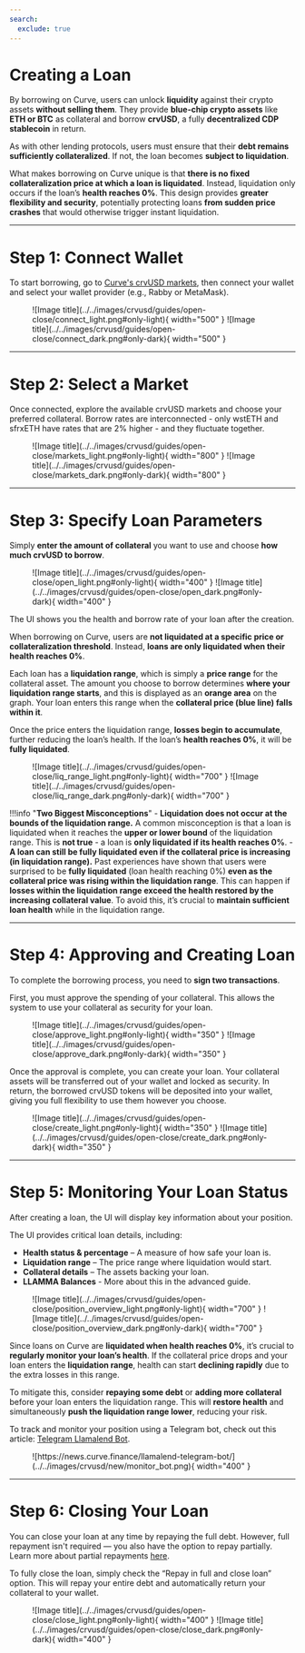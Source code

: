 ```yaml
---
search:
  exclude: true
---
```


<h1>Creating a Loan</h1>

By borrowing on Curve, users can unlock **liquidity** against their crypto assets **without selling them**. They provide **blue-chip crypto assets** like **ETH or BTC** as collateral and borrow **crvUSD**, a fully **decentralized CDP stablecoin** in return.

As with other lending protocols, users must ensure that their **debt remains sufficiently collateralized**. If not, the loan becomes **subject to liquidation**.

What makes borrowing on Curve unique is that **there is no fixed collateralization price at which a loan is liquidated**. Instead, liquidation only occurs if the loan’s **health reaches 0%**. This design provides **greater flexibility and security**, potentially protecting loans **from sudden price crashes** that would otherwise trigger instant liquidation.

---

# **Step 1: Connect Wallet**

To start borrowing, go to [Curve's crvUSD markets](https://curve.finance/crvusd/ethereum/markets/), then connect your wallet and select your wallet provider (e.g., Rabby or MetaMask).

<figure markdown="span">
  ![Image title](../../images/crvusd/guides/open-close/connect_light.png#only-light){ width="500" }
  ![Image title](../../images/crvusd/guides/open-close/connect_dark.png#only-dark){ width="500" }
  <figcaption></figcaption>
</figure>


---

# **Step 2: Select a Market**

Once connected, explore the available crvUSD markets and choose your preferred collateral. Borrow rates are interconnected - only wstETH and sfrxETH have rates that are 2% higher - and they fluctuate together.

<figure markdown="span">
  ![Image title](../../images/crvusd/guides/open-close/markets_light.png#only-light){ width="800" }
  ![Image title](../../images/crvusd/guides/open-close/markets_dark.png#only-dark){ width="800" }
  <figcaption></figcaption>
</figure>

---

# **Step 3: Specify Loan Parameters**

Simply **enter the amount of collateral** you want to use and choose **how much crvUSD to borrow**.

<figure markdown="span">
  ![Image title](../../images/crvusd/guides/open-close/open_light.png#only-light){ width="400" }
  ![Image title](../../images/crvusd/guides/open-close/open_dark.png#only-dark){ width="400" }
  <figcaption></figcaption>
</figure>

The UI shows you the health and borrow rate of your loan after the creation.

When borrowing on Curve, users are **not liquidated at a specific price or collateralization threshold**. Instead, **loans are only liquidated when their health reaches 0%**.

Each loan has a **liquidation range**, which is simply a **price range** for the collateral asset. The amount you choose to borrow determines **where your liquidation range starts**, and this is displayed as an **orange area** on the graph. Your loan enters this range when the **collateral price (blue line) falls within it**.

Once the price enters the liquidation range, **losses begin to accumulate**, further reducing the loan’s health. If the loan’s **health reaches 0%**, it will be **fully liquidated**.

<figure markdown="span">
  ![Image title](../../images/crvusd/guides/open-close/liq_range_light.png#only-light){ width="700" }
  ![Image title](../../images/crvusd/guides/open-close/liq_range_dark.png#only-dark){ width="700" }
  <figcaption></figcaption>
</figure>


!!!info "**Two Biggest Misconceptions**"
    - **Liquidation does not occur at the bounds of the liquidation range.** A common misconception is that a loan is liquidated when it reaches the **upper or lower bound** of the liquidation range. This is **not true** - a loan is **only liquidated if its health reaches 0%**.
    - **A loan can still be fully liquidated even if the collateral price is increasing (in liquidation range).** Past experiences have shown that users were surprised to be **fully liquidated** (loan health reaching 0%) **even as the collateral price was rising within the liquidation range**. This can happen if **losses within the liquidation range exceed the health restored by the increasing collateral value**. To avoid this, it’s crucial to **maintain sufficient loan health** while in the liquidation range.

---

# **Step 4: Approving and Creating Loan**

To complete the borrowing process, you need to **sign two transactions**.

First, you must approve the spending of your collateral. This allows the system to use your collateral as security for your loan.

<figure markdown="span">
  ![Image title](../../images/crvusd/guides/open-close/approve_light.png#only-light){ width="350" }
  ![Image title](../../images/crvusd/guides/open-close/approve_dark.png#only-dark){ width="350" }
  <figcaption></figcaption>
</figure>


Once the approval is complete, you can create your loan. Your collateral assets will be transferred out of your wallet and locked as security. In return, the borrowed crvUSD tokens will be deposited into your wallet, giving you full flexibility to use them however you choose.

<figure markdown="span">
  ![Image title](../../images/crvusd/guides/open-close/create_light.png#only-light){ width="350" }
  ![Image title](../../images/crvusd/guides/open-close/create_dark.png#only-dark){ width="350" }
  <figcaption></figcaption>
</figure>

---

# **Step 5: Monitoring Your Loan Status**

After creating a loan, the UI will display key information about your position.

The UI provides critical loan details, including:

- **Health status & percentage** – A measure of how safe your loan is.
- **Liquidation range** – The price range where liquidation would start.
- **Collateral details** – The assets backing your loan.
- **LLAMMA Balances** - More about this in the advanced guide.

<figure markdown="span">
  ![Image title](../../images/crvusd/guides/open-close/position_overview_light.png#only-light){ width="700" }
  ![Image title](../../images/crvusd/guides/open-close/position_overview_dark.png#only-dark){ width="700" }
  <figcaption></figcaption>
</figure>


Since loans on Curve are **liquidated when health reaches 0%**, it’s crucial to **regularly monitor your loan’s health**. If the collateral price drops and your loan enters the **liquidation range**, health can start **declining rapidly** due to the extra losses in this range.

To mitigate this, consider **repaying some debt** or **adding more collateral** before your loan enters the liquidation range. This will **restore health** and simultaneously **push the liquidation range lower**, reducing your risk.

To track and monitor your position using a Telegram bot, check out this article: [Telegram Llamalend Bot](https://news.curve.finance/llamalend-telegram-bot/).

<figure markdown="span">
  ![https://news.curve.finance/llamalend-telegram-bot/](../../images/crvusd/new/monitor_bot.png){ width="400" }
  <figcaption></figcaption>
</figure>

---

# **Step 6: Closing Your Loan**

You can close your loan at any time by repaying the full debt. However, full repayment isn't required — you also have the option to repay partially. Learn more about partial repayments [here](./loan-management.md#re).

To fully close the loan, simply check the “Repay in full and close loan” option. This will repay your entire debt and automatically return your collateral to your wallet.

<figure markdown="span">
  ![Image title](../../images/crvusd/guides/open-close/close_light.png#only-light){ width="400" }
  ![Image title](../../images/crvusd/guides/open-close/close_dark.png#only-dark){ width="400" }
  <figcaption></figcaption>
</figure>